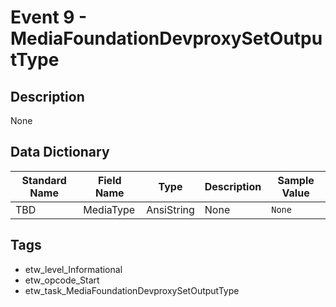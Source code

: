 # Event 9 - MediaFoundationDevproxySetOutputType

## Description
None

## Data Dictionary
|Standard Name|Field Name|Type|Description|Sample Value|
|---|---|---|---|---|
|TBD|MediaType|AnsiString|None|`None`|

## Tags
* etw_level_Informational
* etw_opcode_Start
* etw_task_MediaFoundationDevproxySetOutputType